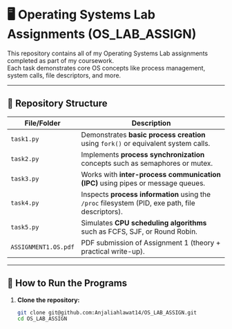 # 🖥️ Operating Systems Lab Assignments (OS_LAB_ASSIGN)

This repository contains all of my Operating Systems Lab assignments completed as part of my coursework.  
Each task demonstrates core OS concepts like process management, system calls, file descriptors, and more.

---

## 📂 Repository Structure

| File/Folder                | Description                                                                 |
|----------------------------|-----------------------------------------------------------------------------|
| `task1.py`                 | Demonstrates **basic process creation** using `fork()` or equivalent system calls. |
| `task2.py`                 | Implements **process synchronization** concepts such as semaphores or mutex.       |
| `task3.py`                 | Works with **inter-process communication (IPC)** using pipes or message queues.   |
| `task4.py`                 | Inspects **process information** using the `/proc` filesystem (PID, exe path, file descriptors). |
| `task5.py`                 | Simulates **CPU scheduling algorithms** such as FCFS, SJF, or Round Robin.         |
| `ASSIGNMENT1.OS.pdf`       | PDF submission of Assignment 1 (theory + practical write-up).                       |



---

## 📝 How to Run the Programs

1. **Clone the repository:**
   ```bash
   git clone git@github.com:Anjaliahlawat14/OS_LAB_ASSIGN.git
   cd OS_LAB_ASSIGN
